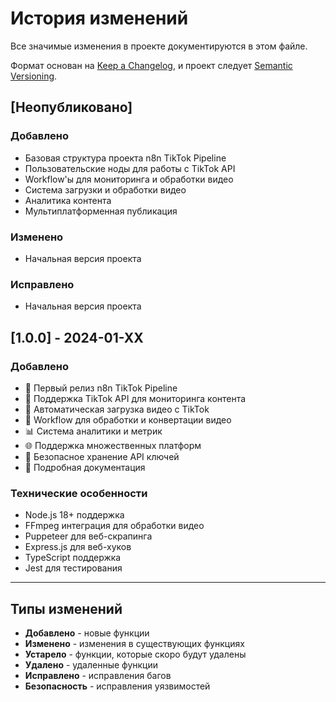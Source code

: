 # История изменений

Все значимые изменения в проекте документируются в этом файле.

Формат основан на [Keep a Changelog](https://keepachangelog.com/ru/1.0.0/),
и проект следует [Semantic Versioning](https://semver.org/lang/ru/).

## [Неопубликовано]

### Добавлено
- Базовая структура проекта n8n TikTok Pipeline
- Пользовательские ноды для работы с TikTok API
- Workflow'ы для мониторинга и обработки видео
- Система загрузки и обработки видео
- Аналитика контента
- Мультиплатформенная публикация

### Изменено
- Начальная версия проекта

### Исправлено
- Начальная версия проекта

## [1.0.0] - 2024-01-XX

### Добавлено
- 🎉 Первый релиз n8n TikTok Pipeline
- 📱 Поддержка TikTok API для мониторинга контента
- 🎥 Автоматическая загрузка видео с TikTok
- 🔄 Workflow для обработки и конвертации видео
- 📊 Система аналитики и метрик
- 🌐 Поддержка множественных платформ
- 🔐 Безопасное хранение API ключей
- 📝 Подробная документация

### Технические особенности
- Node.js 18+ поддержка
- FFmpeg интеграция для обработки видео
- Puppeteer для веб-скрапинга
- Express.js для веб-хуков
- TypeScript поддержка
- Jest для тестирования

---

## Типы изменений

- **Добавлено** - новые функции
- **Изменено** - изменения в существующих функциях
- **Устарело** - функции, которые скоро будут удалены
- **Удалено** - удаленные функции
- **Исправлено** - исправления багов
- **Безопасность** - исправления уязвимостей 